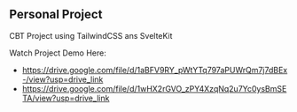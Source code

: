 

## Personal Project
CBT Project using TailwindCSS ans SvelteKit

Watch Project Demo Here: 
- https://drive.google.com/file/d/1aBFV9RY_pWtYTq797aPUWrQm7j7dBEx-/view?usp=drive_link
- https://drive.google.com/file/d/1wHX2rGVO_zPY4XzqNq2u7Yc0ysBmSETA/view?usp=drive_link

